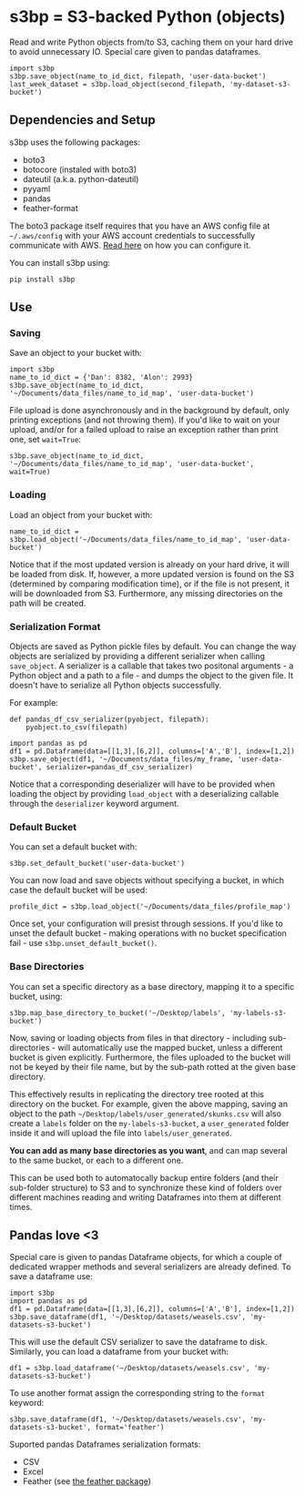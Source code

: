 # s3bp = S3-backed Python (objects)

Read and write Python objects from/to S3, caching them on your hard drive to avoid unnecessary IO.
Special care given to pandas dataframes.

```
import s3bp
s3bp.save_object(name_to_id_dict, filepath, 'user-data-bucket')
last_week_dataset = s3bp.load_object(second_filepath, 'my-dataset-s3-bucket')
```

## Dependencies and Setup

s3bp uses the following packages:
- boto3
- botocore (instaled with boto3)
- dateutil (a.k.a. python-dateutil)
- pyyaml
- pandas
- feather-format

The boto3 package itself requires that you have an AWS config file at ```~/.aws/config``` with your AWS account credentials to successfully communicate with AWS. [Read here](http://docs.aws.amazon.com/cli/latest/userguide/cli-chap-getting-started.html) on how you can configure it.

You can install s3bp using:
```
pip install s3bp
```

## Use

### Saving
Save an object to your bucket with:
```
import s3bp
name_to_id_dict = {'Dan': 8382, 'Alon': 2993}
s3bp.save_object(name_to_id_dict, '~/Documents/data_files/name_to_id_map', 'user-data-bucket')
```
File upload is done asynchronously and in the background by default, only printing exceptions (and not throwing them). If you'd like to wait on your upload, and/or for a failed upload to raise an exception rather than print one, set ```wait=True```:
```
s3bp.save_object(name_to_id_dict, '~/Documents/data_files/name_to_id_map', 'user-data-bucket', wait=True)
```



### Loading
Load an object from your bucket with:
```
name_to_id_dict = s3bp.load_object('~/Documents/data_files/name_to_id_map', 'user-data-bucket')
```
Notice that if the most updated version is already on your hard drive, it will be loaded from disk. If, however, a more updated version is found on the S3 (determined by comparing modification time), or if the file is not present, it will be downloaded from S3. Furthermore, any missing directories on the path will be created.

### Serialization Format

Objects are saved as Python pickle files by default. You can change the way objects are serialized by providing a different serializer when calling ```save_object```. A serializer is a callable that takes two positonal arguments - a Python object and a path to a file - and dumps the object to the given file. It doesn't have to serialize all Python objects successfully.

For example:
```
def pandas_df_csv_serializer(pyobject, filepath):
    pyobject.to_csv(filepath)
    
import pandas as pd
df1 = pd.Dataframe(data=[[1,3],[6,2]], columns=['A','B'], index=[1,2])
s3bp.save_object(df1, '~/Documents/data_files/my_frame, 'user-data-bucket', serializer=pandas_df_csv_serializer)
```

Notice that a corresponding deserializer will have to be provided when loading the object by providing ```load_object``` with a deserializing callable through the ```deserializer``` keyword argument.

### Default Bucket
You can set a default bucket with:
```
s3bp.set_default_bucket('user-data-bucket')
```

You can now load and save objects without specifying a bucket, in which case the default bucket will be used:
```
profile_dict = s3bp.load_object('~/Documents/data_files/profile_map')
```
Once set, your configuration will presist through sessions. If you'd like to unset the default bucket - making operations with no bucket specification fail - use ```s3bp.unset_default_bucket()```.

### Base Directories
You can set a specific directory as a base directory, mapping it to a specific bucket, using:
```
s3bp.map_base_directory_to_bucket('~/Desktop/labels', 'my-labels-s3-bucket')
```
Now, saving or loading objects from files in that directory - including sub-directories - will automatically use the mapped bucket, unless a different bucket is given explicitly. Furthermore, the files uploaded to the bucket will not be keyed by their file name, but by the sub-path rotted at the given base directory.

This effectively results in replicating the directory tree rooted at this directory on the bucket. For example, given the above mapping, saving an object to the path ```~/Desktop/labels/user_generated/skunks.csv``` will also create a ```labels``` folder on the ```my-labels-s3-bucket```, a ```user_generated``` folder inside it and will upload the file into ```labels/user_generated```.

**You can add as many base directories as you want**, and can map several to the same bucket, or each to a different one.

This can be used both to automatocally backup entire folders (and their sub-folder structure) to S3 and to synchronize these kind of folders over different machines reading and writing Dataframes into them at different times.


## Pandas love <3

Special care is given to pandas Dataframe objects, for which a couple of dedicated wrapper methods and several serializers are already defined. To save a dataframe use:

```
import s3bp
import pandas as pd
df1 = pd.Dataframe(data=[[1,3],[6,2]], columns=['A','B'], index=[1,2])
s3bp.save_dataframe(df1, '~/Desktop/datasets/weasels.csv', 'my-datasets-s3-bucket')
```

This will use the default CSV serializer to save the dataframe to disk.
Similarly, you can load a dataframe from your bucket with:
```
df1 = s3bp.load_dataframe('~/Desktop/datasets/weasels.csv', 'my-datasets-s3-bucket')
```

To use another format assign the corresponding string to the ```format``` keyword:
```
s3bp.save_dataframe(df1, '~/Desktop/datasets/weasels.csv', 'my-datasets-s3-bucket', format='feather')
```

Suported pandas Dataframes serialization formats:
- CSV
- Excel
- Feather (see [the feather package](https://github.com/wesm/feather))
